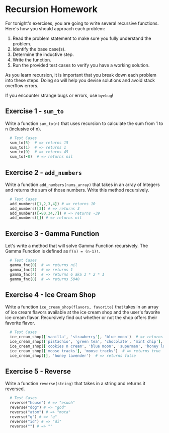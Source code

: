 # Recursion Homework

For tonight's exercises, you are going to write several recursive functions.
Here's how you should approach each problem:

  1. Read the problem statement to make sure you fully understand the problem.
  2. Identify the base case(s).
  3. Determine the inductive step.
  4. Write the function.
  5. Run the provided test cases to verify you have a working solution.

As you learn recursion, it is important that you break down each problem into
these steps.  Doing so will help you devise solutions and avoid stack overflow
errors.  

If you encounter strange bugs or errors, use `byebug`!  

## Exercise 1 - `sum_to`

Write a function `sum_to(n)` that uses recursion to calculate the sum from 1 to
n (inclusive of n).  

```ruby
  # Test Cases
  sum_to(5)  # => returns 15
  sum_to(1)  # => returns 1
  sum_to(9)  # => returns 45
  sum_to(-8)  # => returns nil
```

## Exercise 2 - `add_numbers`

Write a function `add_numbers(nums_array)` that takes in an array of Integers
and returns the sum of those numbers.  Write this method recursively.  

```ruby
  # Test Cases
  add_numbers([1,2,3,4]) # => returns 10
  add_numbers([3]) # => returns 3
  add_numbers([-80,34,7]) # => returns -39
  add_numbers([]) # => returns nil
```

## Exercise 3 - Gamma Function

Let's write a method that will solve Gamma Function recursively.  The Gamma
Function is defined as `Γ(n) = (n-1)!`.  

```ruby
  # Test Cases
  gamma_fnc(0)  # => returns nil
  gamma_fnc(1)  # => returns 1
  gamma_fnc(4)  # => returns 6 aka 3 * 2 * 1
  gamma_fnc(8)  # => returns 5040
```

## Exercise 4 - Ice Cream Shop

Write a function `ice_cream_shop(flavors, favorite)` that takes in an array of
ice cream flavors available at the ice cream shop and the user's favorite ice
cream flavor. Recursively find out whether or not the shop offers their favorite
flavor.

```ruby
  # Test Cases
  ice_cream_shop(['vanilla', 'strawberry'], 'blue moon')  # => returns false
  ice_cream_shop(['pistachio', 'green tea', 'chocolate', 'mint chip'], 'green tea')  # => returns true
  ice_cream_shop(['cookies n cream', 'blue moon', 'superman', 'honey lavender', 'sea salt caramel'], 'pistachio')  # => returns false
  ice_cream_shop(['moose tracks'], 'moose tracks')  # => returns true
  ice_cream_shop([], 'honey lavender')  # => returns false
```

## Exercise 5 - Reverse

Write a function `reverse(string)` that takes in a string and returns it
reversed.

```ruby
  # Test Cases
  reverse("house") # => "esuoh"
  reverse("dog") # => "god"
  reverse("atom") # => "mota"
  reverse("q") # => "q"
  reverse("id") # => "di"
  reverse("") # => ""
```